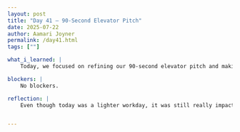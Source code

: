 ```yaml
---
layout: post
title: "Day 41 – 90-Second Elevator Pitch"
date: 2025-07-22
author: Aamari Joyner
permalink: /day41.html
tags: [""]

what_i_learned: |
    Today, we focused on refining our 90-second elevator pitch and making sure it clearly reflects the purpose and impact of our African Diaspora Media Hub. Through practicing and giving feedback, I learned how important it is to be concise while still making our message powerful and engaging. Our group also had some meaningful discussions that helped us connect on a deeper level and better understand each other’s perspectives. These conversations strengthened our teamwork and brought new ideas to the table. Overall, today was about polishing our delivery and building stronger group synergy.

blockers: |
    No blockers.

reflection: |
    Even though today was a lighter workday, it was still really impactful. Taking time to focus on our elevator pitch gave me more confidence in how I speak about the project and why it matters. The open dialogue we had within our group reminded me how much we’ve grown together. Everyone’s ideas and energy made the space feel collaborative and inspiring. I left feeling proud of our progress and even more aligned with the mission we’re carrying forward.


---
```

